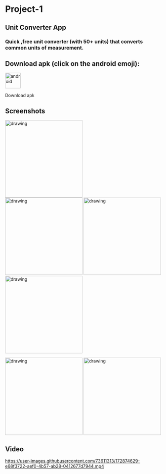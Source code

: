 # Project-1
## Unit Converter App

### Quick ,free unit converter (with 50+ units) that converts common units of measurement.


## Download apk (click on the android emoji):
<a href="https://drive.google.com/file/d/1p0LfvrFUE-tdFihadJSePPTXbDbPxCvD/view?usp=sharing"  download>
  <img src="https://github.com/vickyrules/userContents/blob/main/androidicon.png" alt="android"  width="50" height="50">
</a>

 Download apk
 
 ## Screenshots

 <img src="https://user-images.githubusercontent.com/73611313/172875942-73184660-87bd-4fd9-866a-fb93ed7354a8.jpeg" alt="drawing" width="250" style="margin-right: 200px;"/>  <img src="https://user-images.githubusercontent.com/73611313/172876382-0fecb339-8a2f-4986-8b41-f3e14c60516a.jpeg" alt="drawing" width="250"/> <img src="https://user-images.githubusercontent.com/73611313/172876852-d536f6b6-4245-4c98-9027-eb3cfcf95883.jpeg" alt="drawing" width="250"/><img src="https://user-images.githubusercontent.com/73611313/172875505-a529644e-657a-4d40-8406-2c80feede01c.jpeg" alt="drawing" width="250"/>
 
 <img src="https://user-images.githubusercontent.com/73611313/172877221-2915b43d-1227-4182-993b-27f33097a32b.jpeg" alt="drawing" width="250"/>         <img src="https://user-images.githubusercontent.com/73611313/172877249-6fe8a7d6-9cd9-4fa9-8bc1-ffd0489e9fc9.jpeg" alt="drawing" width="250"/>







 
 
## Video
https://user-images.githubusercontent.com/73611313/172874629-e68f3722-aef0-4b57-ab28-0412677d7944.mp4


